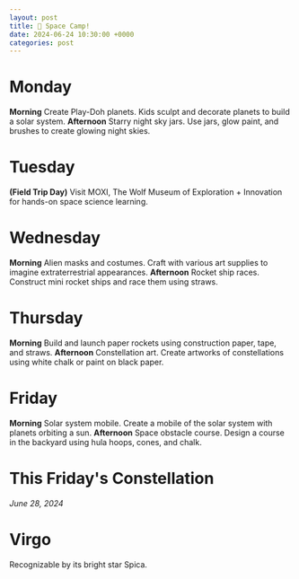 ```yaml
---
layout: post
title: 🚀 Space Camp!
date: 2024-06-24 10:30:00 +0000
categories: post
---
```


<div class='grid lg:grid-cols-5 '>
    <div class='bento'>
        <h1 class='text-xl'>Monday</h1>
        <b>Morning</b> 
        Create Play-Doh planets. Kids sculpt and decorate planets to build a solar system.
        <b>Afternoon</b> 
        Starry night sky jars. Use jars, glow paint, and brushes to create glowing night skies.
    </div>
    <div class='bento'>
        <h1 class='text-xl'>Tuesday</h1>
        <b>(Field Trip Day)</b>
        Visit MOXI, The Wolf Museum of Exploration + Innovation for hands-on space science learning.
    </div>
    <div class='bento'>
        <h1 class='text-xl'>Wednesday</h1>
        <b>Morning</b> 
        Alien masks and costumes. Craft with various art supplies to imagine extraterrestrial appearances.
        <b>Afternoon</b> 
        Rocket ship races. Construct mini rocket ships and race them using straws.
    </div>
    <div class='bento'>
        <h1 class='text-xl'>Thursday</h1>
        <b>Morning</b> 
        Build and launch paper rockets using construction paper, tape, and straws.
        <b>Afternoon</b> 
        Constellation art. Create artworks of constellations using white chalk or paint on black paper.
    </div>
    <div class='bento'>
        <h1 class='text-xl'>Friday</h1>
        <b>Morning</b> 
        Solar system mobile. Create a mobile of the solar system with planets orbiting a sun.
        <b>Afternoon</b> 
        Space obstacle course. Design a course in the backyard using hula hoops, cones, and chalk.
    </div>
</div>

<div class='bento'>
<h1 class='text-xl '>This Friday's Constellation</h1>
<i>June 28, 2024</i>
<h1 class='text-4xl '>Virgo</h1>
Recognizable by its bright star Spica.
</div>
